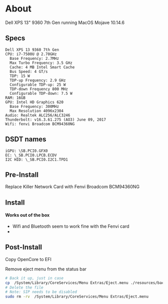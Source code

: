 # About
Dell XPS 13" 9360 7th Gen running MacOS Mojave 10.14.6

## Specs
```
Dell XPS 13 9360 7th Gen
CPU: i7-7500U @ 2.70GHz
  Base Frequency: 2.7MHz
  Max Turbo Frequency: 3.5 GHz
  Cache: 4 MB Intel Smart Cache
  Bus Speed: 4 GT/s
  TDP: 15 W
  TDP-up Frequency: 2.9 GHz
  Configurable TDP-up: 25 W
  TDP-down Frequency 800 MHz
  Configurable TDP-down: 7.5 W
RAM: 16GB
GPU: Intel HD Graphics 620
  Base Frequency: 300MHz
  Max Resolution 4096x2304
Audio: Realtek ALC256/ALC3246
Thunderbolt: v16.3.61.275 (AO3) June 09, 2017
Wifi: fenvi Broadcom BCM94360NG
```


## DSDT names
```
iGPU: \SB.PCI0.GFX0
EC: \_SB.PCI0.LPCB.ECDV
I2C HID: \_SB.PCI0.I2C1.TPD1
```

## Pre-Install
Replace Killer Network Card with Fenvi Broadcom BCM94360NG

## Install

#### Works out of the box
- Wifi and Bluetooth seem to work fine with the Fenvi card
- 

## Post-Install
Copy OpenCore to EFI

Remove eject menu from the status bar
```bash
# Back it up, just in case
cp  /System/Library/CoreServices/Menu Extras/Eject.menu ./resources/backup
# Delete the file
# Note: SIP needs to be disabled
sudo rm -rv  /System/Library/CoreServices/Menu Extras/Eject.menu
```
